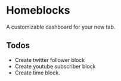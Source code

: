 
# Homeblocks
A customizable dashboard for your new tab.
## Todos
- Create twitter follower block
- Create youtube subscriber block
- Create time block.